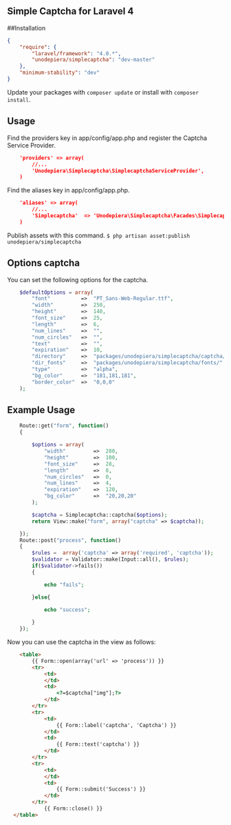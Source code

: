 ## Simple Captcha for Laravel 4
##Installation
```json
{
	"require": {
	    "laravel/framework": "4.0.*",
	    "unodepiera/simplecaptcha": "dev-master"
	},
	"minimum-stability": "dev"
}
```
Update your packages with ```composer update``` or install with ```composer install```.
## Usage
Find the providers key in app/config/app.php and register the Captcha Service Provider.
```json
	'providers' => array(
        //...
        'Unodepiera\Simplecaptcha\SimplecaptchaServiceProvider',
    )
```
Find the aliases key in app/config/app.php.
```json
	'aliases' => array(
        //...
        'Simplecaptcha'  => 'Unodepiera\Simplecaptcha\Facades\Simplecaptcha',
    )
```
Publish assets with this command. 
```$ php artisan asset:publish unodepiera/simplecaptcha```

## Options captcha
You can set the following options for the captcha.
```php
	$defaultOptions = array(
		"font"			=>	"PT_Sans-Web-Regular.ttf",
		"width" 		=> 	250,
		"height" 		=> 	140,
		"font_size" 	=> 	25,
		"length" 		=> 	6,
		"num_lines" 	=> 	"",
		"num_circles" 	=> 	"",
		"text"			=>	"",
		"expiration"	=>	10,
		"directory"		=>	"packages/unodepiera/simplecaptcha/captcha/",
		"dir_fonts"		=>	"packages/unodepiera/simplecaptcha/fonts/",
		"type"			=>	"alpha",
		"bg_color"		=>	"181,181,181",
		"border_color"	=>	"0,0,0"
	);
```
## Example Usage
```php
	Route::get("form", function()
	{

		$options = array(
			"width"			=>	280,
			"height" 		=> 	100,
			"font_size" 	=> 	28,
			"length" 		=> 	8,
			"num_circles" 	=> 	0,
			"num_lines" 	=> 	4,
			"expiration"	=>  120,
			"bg_color"		=>	"20,20,20"
		);

		$captcha = Simplecaptcha::captcha($options);
		return View::make("form", array("captcha" => $captcha));

	});
	Route::post("process", function()
	{
		$rules =  array('captcha' => array('required', 'captcha'));
	    $validator = Validator::make(Input::all(), $rules);
	    if($validator->fails())
	    {

	    	echo "fails";

	    }else{

	    	echo "success";
	    	
	    }
	});
```
Now you can use the captcha in the view as follows:
```html
    <table>
        {{ Form::open(array('url' => 'process')) }}
        <tr>
	        <td>
	        </td>
	        <td>
	            <?=$captcha["img"];?>
	        </td>
        </tr>
        <tr>
            <td>
                {{ Form::label('captcha', 'Captcha') }}
            </td>
            <td>
                {{ Form::text('captcha') }}
            </td>
        </tr>
        <tr>
            <td>
            </td>
            <td>
                {{ Form::submit('Success') }}
            </td>
        </tr>              
            {{ Form::close() }}
  </table>    
```


